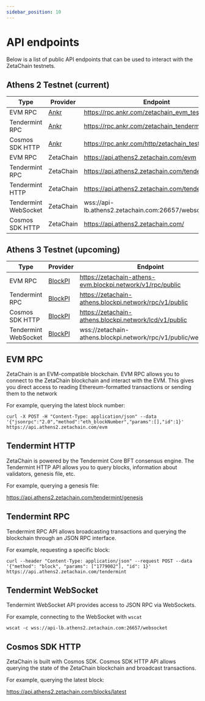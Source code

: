 ```yaml
---
sidebar_position: 10
---
```


# API endpoints

Below is a list of public API endpoints that can be used to interact with the
ZetaChain testnets.

## Athens 2 Testnet (current)

| Type                 | Provider                                    | Endpoint                                           |
| -------------------- | ------------------------------------------- | -------------------------------------------------- |
| EVM RPC              | [Ankr](https://www.ankr.com/rpc/zetachain/) | https://rpc.ankr.com/zetachain_evm_testnet         |
| Tendermint RPC       | [Ankr](https://www.ankr.com/rpc/zetachain/) | https://rpc.ankr.com/zetachain_tendermint_testnet  |
| Cosmos SDK HTTP      | [Ankr](https://www.ankr.com/rpc/zetachain/) | https://rpc.ankr.com/http/zetachain_testnet        |
| EVM RPC              | ZetaChain                                   | https://api.athens2.zetachain.com/evm              |
| Tendermint RPC       | ZetaChain                                   | https://api.athens2.zetachain.com/tendermint       |
| Tendermint HTTP      | ZetaChain                                   | https://api.athens2.zetachain.com/tendermint       |
| Tendermint WebSocket | ZetaChain                                   | wss://api-lb.athens2.zetachain.com:26657/websocket |
| Cosmos SDK HTTP      | ZetaChain                                   | https://api.athens2.zetachain.com/                 |

## Athens 3 Testnet (upcoming)

| Type                 | Provider                       | Endpoint                                                       |
| -------------------- | ------------------------------ | -------------------------------------------------------------- |
| EVM RPC              | [BlockPI](https://blockpi.io/) | https://zetachain-athens-evm.blockpi.network/v1/rpc/public     |
| Tendermint RPC       | [BlockPI](https://blockpi.io/) | https://zetachain-athens.blockpi.network/rpc/v1/public         |
| Cosmos SDK HTTP      | [BlockPI](https://blockpi.io/) | https://zetachain-athens.blockpi.network/lcd/v1/public         |
| Tendermint WebSocket | [BlockPI](https://blockpi.io/) | wss://zetachain-athens.blockpi.network/rpc/v1/public/websocket |

## EVM RPC

ZetaChain is an EVM-compatible blockchain. EVM RPC allows you to connect to the
ZetaChain blockchain and interact with the EVM. This gives you direct access to
reading Ethereum-formatted transactions or sending them to the network

For example, querying the latest block number:

```
curl -X POST -H "Content-Type: application/json" --data '{"jsonrpc":"2.0","method":"eth_blockNumber","params":[],"id":1}' https://api.athens2.zetachain.com/evm
```

## Tendermint HTTP

ZetaChain is powered by the Tendermint Core BFT consensus engine. The Tendermint
HTTP API allows you to query blocks, information about validators, genesis file,
etc.

For example, querying a genesis file:

https://api.athens2.zetachain.com/tendermint/genesis

## Tendermint RPC

Tendermint RPC API allows broadcasting transactions and querying the blockchain
through an JSON RPC interface.

For example, requesting a specific block:

```
curl --header "Content-Type: application/json" --request POST --data '{"method": "block", "params": ["1779002"], "id": 1}' https://api.athens2.zetachain.com/tendermint
```

## Tendermint WebSocket

Tendermint WebSocket API provides access to JSON RPC via WebSockets.

For example, connecting to the WebSocket with `wscat`

```
wscat -c wss://api-lb.athens2.zetachain.com:26657/websocket
```

## Cosmos SDK HTTP

ZetaChain is built with Cosmos SDK. Cosmos SDK HTTP API allows querying the
state of the ZetaChain blockchain and broadcast transactions.

For example, querying the latest block:

https://api.athens2.zetachain.com/blocks/latest
